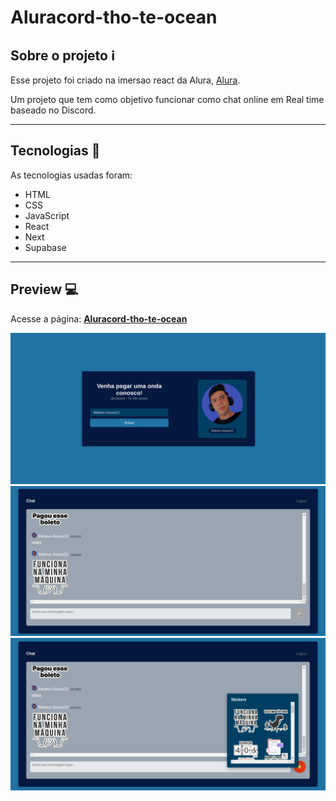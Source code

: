 # Aluracord-tho-te-ocean

## Sobre o projeto :information_source:

Esse projeto foi criado na imersao react da Alura, [Alura](https://app.rocketseat.com.br/discover).

Um projeto que tem como objetivo funcionar como chat online em Real time baseado no Discord.

---

## Tecnologias :wrench:

As tecnologias usadas foram:

- HTML
- CSS
- JavaScript
- React
- Next
- Supabase

---

## Preview :computer:

Acesse a página: [**Aluracord-tho-te-ocean**](https://aluracord-tho-te-ocean.vercel.app)

<img src="./img/chat-1.png" width="720px"/>
<img src="./img/chat-2.png" width="720px"/>
<img src="./img/chat-3.png" width="720px"/>
